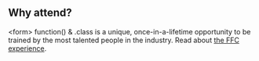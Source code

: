 ## Why attend?

&lt;form&gt; function() & .class is a unique, once-in-a-lifetime opportunity to be trained by the most talented people in the industry. Read about <a href="#" class="anchor red" target="_blank" rel="noopener">the FFC experience</a>.<!--, or how to <a href="#" class="anchor red" target="_blank" rel="noopener">convince your boss!</a>-->